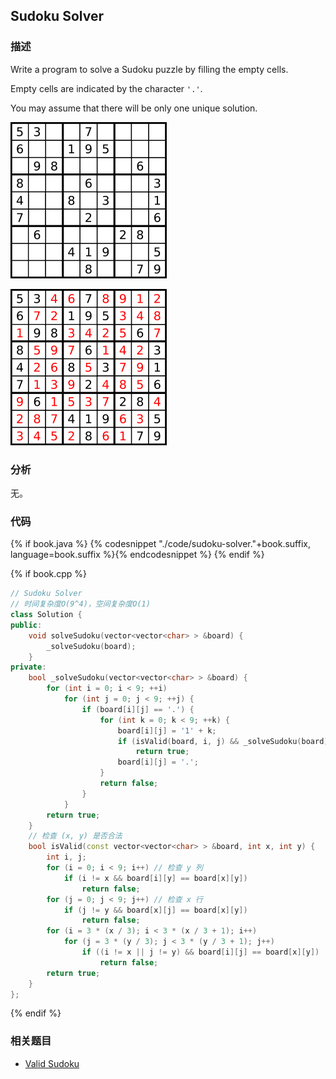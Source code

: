 ## Sudoku Solver


### 描述

Write a program to solve a Sudoku puzzle by filling the empty cells.

Empty cells are indicated by the character `'.'`.

You may assume that there will be only one unique solution.

![A sudoku puzzle...](../images/sudoku.png)

![...and its solution numbers marked in red](../images/sudoku-solution.png)


### 分析

无。


### 代码

{% if book.java %}
{% codesnippet "./code/sudoku-solver."+book.suffix, language=book.suffix %}{% endcodesnippet %}
{% endif %}

{% if book.cpp %}
```cpp
// Sudoku Solver
// 时间复杂度O(9^4)，空间复杂度O(1)
class Solution {
public:
    void solveSudoku(vector<vector<char> > &board) {
        _solveSudoku(board);
    }
private:
    bool _solveSudoku(vector<vector<char> > &board) {
        for (int i = 0; i < 9; ++i)
            for (int j = 0; j < 9; ++j) {
                if (board[i][j] == '.') {
                    for (int k = 0; k < 9; ++k) {
                        board[i][j] = '1' + k;
                        if (isValid(board, i, j) && _solveSudoku(board))
                            return true;
                        board[i][j] = '.';
                    }
                    return false;
                }
            }
        return true;
    }
    // 检查 (x, y) 是否合法
    bool isValid(const vector<vector<char> > &board, int x, int y) {
        int i, j;
        for (i = 0; i < 9; i++) // 检查 y 列
            if (i != x && board[i][y] == board[x][y])
                return false;
        for (j = 0; j < 9; j++) // 检查 x 行
            if (j != y && board[x][j] == board[x][y])
                return false;
        for (i = 3 * (x / 3); i < 3 * (x / 3 + 1); i++)
            for (j = 3 * (y / 3); j < 3 * (y / 3 + 1); j++)
                if ((i != x || j != y) && board[i][j] == board[x][y])
                    return false;
        return true;
    }
};
```
{% endif %}


### 相关题目

* [Valid Sudoku](valid-sudoku.md)

